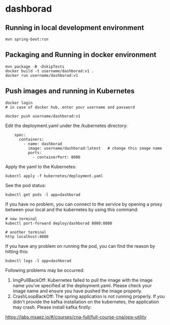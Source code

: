 # dashborad

## Running in local development environment

```
mvn spring-boot:run
```

## Packaging and Running in docker environment

```
mvn package -B -DskipTests
docker build -t username/dashborad:v1 .
docker run username/dashborad:v1
```

## Push images and running in Kubernetes

```
docker login 
# in case of docker hub, enter your username and password

docker push username/dashborad:v1
```

Edit the deployment.yaml under the /kubernetes directory:
```
    spec:
      containers:
        - name: dashborad
          image: username/dashborad:latest   # change this image name
          ports:
            - containerPort: 8080

```

Apply the yaml to the Kubernetes:
```
kubectl apply -f kubernetes/deployment.yaml
```

See the pod status:
```
kubectl get pods -l app=dashborad
```

If you have no problem, you can connect to the service by opening a proxy between your local and the kubernetes by using this command:
```
# new terminal
kubectl port-forward deploy/dashborad 8080:8080

# another terminal
http localhost:8080
```

If you have any problem on running the pod, you can find the reason by hitting this:
```
kubectl logs -l app=dashborad
```

Following problems may be occurred:

1. ImgPullBackOff:  Kubernetes failed to pull the image with the image name you've specified at the deployment.yaml. Please check your image name and ensure you have pushed the image properly.
1. CrashLoopBackOff: The spring application is not running properly. If you didn't provide the kafka installation on the kubernetes, the application may crash. Please install kafka firstly:

https://labs.msaez.io/#/courses/cna-full/full-course-cna/ops-utility

